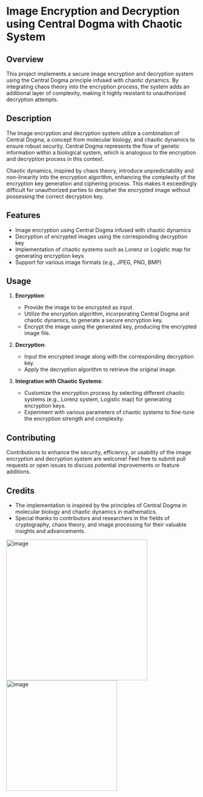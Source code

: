 # Image Encryption and Decryption using Central Dogma with Chaotic System

## Overview

This project implements a secure image encryption and decryption system using the Central Dogma principle infused with chaotic dynamics. By integrating chaos theory into the encryption process, the system adds an additional layer of complexity, making it highly resistant to unauthorized decryption attempts.

## Description

The image encryption and decryption system utilize a combination of Central Dogma, a concept from molecular biology, and chaotic dynamics to ensure robust security. Central Dogma represents the flow of genetic information within a biological system, which is analogous to the encryption and decryption process in this context.

Chaotic dynamics, inspired by chaos theory, introduce unpredictability and non-linearity into the encryption algorithm, enhancing the complexity of the encryption key generation and ciphering process. This makes it exceedingly difficult for unauthorized parties to decipher the encrypted image without possessing the correct decryption key.

## Features

- Image encryption using Central Dogma infused with chaotic dynamics
- Decryption of encrypted images using the corresponding decryption key
- Implementation of chaotic systems such as Lorenz or Logistic map for generating encryption keys
- Support for various image formats (e.g., JPEG, PNG, BMP)

## Usage

1. **Encryption**:
   - Provide the image to be encrypted as input.
   - Utilize the encryption algorithm, incorporating Central Dogma and chaotic dynamics, to generate a secure encryption key.
   - Encrypt the image using the generated key, producing the encrypted image file.

2. **Decryption**:
   - Input the encrypted image along with the corresponding decryption key.
   - Apply the decryption algorithm to retrieve the original image.

3. **Integration with Chaotic Systems**:
   - Customize the encryption process by selecting different chaotic systems (e.g., Lorenz system, Logistic map) for generating encryption keys.
   - Experiment with various parameters of chaotic systems to fine-tune the encryption strength and complexity.

## Contributing

Contributions to enhance the security, efficiency, or usability of the image encryption and decryption system are welcome! Feel free to submit pull requests or open issues to discuss potential improvements or feature additions.

## Credits

- The implementation is inspired by the principles of Central Dogma in molecular biology and chaotic dynamics in mathematics.
- Special thanks to contributors and researchers in the fields of cryptography, chaos theory, and image processing for their valuable insights and advancements.

<img width="372" alt="image" src="https://github.com/ShreyaBusetty/ImageEncryptionUsingCentralDogma/assets/134276174/876d8f86-f249-4104-b447-ef554ffa05b5">
<img width="292" alt="image" src="https://github.com/ShreyaBusetty/ImageEncryptionUsingCentralDogma/assets/134276174/1d6e4fd6-1707-4a0b-8ff7-797801172a14">

